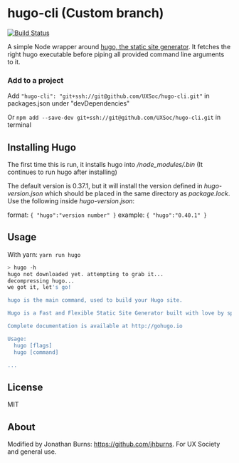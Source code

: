 # hugo-cli (Custom branch)

[![Build Status](https://travis-ci.org/nikku/hugo-cli.svg?branch=master)](https://travis-ci.org/nikku/hugo-cli)

A simple Node wrapper around [hugo, the static site generator](http://gohugo.io). It fetches the right hugo executable before piping all provided command line arguments to it.

### Add to a project
Add     `"hugo-cli": "git+ssh://git@github.com/UXSoc/hugo-cli.git"` in packages.json under "devDependencies"

Or `npm add --save-dev git+ssh://git@github.com/UXSoc/hugo-cli.git` in terminal

## Installing Hugo

The first time this is run, it installs hugo into */node_modules/.bin* (It continues to run hugo after installing)

The default version is 0.37.1, but it will install the version defined in *hugo-version.json* which should be placed in the same directory as *package.lock*.
Use the following inside *hugo-version.json*:

format: `{ "hugo":"version number" }`
example: `{ "hugo":"0.40.1" }`


## Usage

With yarn: `yarn run hugo`

```bash
> hugo -h
hugo not downloaded yet. attempting to grab it...
decompressing hugo...
we got it, let's go!

hugo is the main command, used to build your Hugo site.

Hugo is a Fast and Flexible Static Site Generator built with love by spf13 and friends in Go.

Complete documentation is available at http://gohugo.io

Usage:
  hugo [flags]
  hugo [command]

...
```


## License

MIT

## About
Modified by Jonathan Burns: https://github.com/jhburns.
For UX Society and general use.